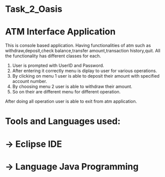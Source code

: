 # Task_2_Oasis
 
# ATM Interface Application

This is console based application. Having functionalities of atm such as withdraw,deposit,check balance,transfer amount,transaction history,quit.
All the functionality has different classes for each.

1) User is prompted with UserID and Password.
2) After entering it correctly menu is diplay to user for various operations.
3) By clicking on menu 1 user is able to deposit their amount with specified account number.
4) By choosing menu 2 user is able to withdraw their amount.
5) So on their are different menu for different operation.

After doing all operation user is able to exit from atm application.

# Tools and Languages used:
# -> Eclipse IDE
# -> Language Java Programming 
